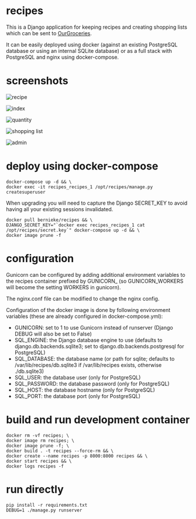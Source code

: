 recipes
=======

This is a Django application for keeping recipes and creating shopping lists which can be sent to [OurGroceries](https://www.ourgroceries.com).

It can be easily deployed using docker (against an existing PostgreSQL database or using an internal SQLite database) or as a full stack with PostgreSQL and nginx using docker-compose.

screenshots
===========

![recipe](screenshots/1-recipe.png)

![index](screenshots/2-index.png)

![quantity](screenshots/3-quantity.png)

![shopping list](screenshots/4-shopping_list.png)

![admin](screenshots/5-admin.png)


deploy using docker-compose
===========================

```
docker-compose up -d && \
docker exec -it recipes_recipes_1 /opt/recipes/manage.py createsuperuser
```

When upgrading you will need to capture the Django SECRET_KEY to avoid having all your existing sessions invalidated.
```
docker pull bernieke/recipes && \
DJANGO_SECRET_KEY="`docker exec recipes_recipes_1 cat /opt/recipes/secret.key`" docker-compose up -d && \
docker image prune -f
```


configuration
=============

Gunicorn can be configured by adding additional environment variables to the recipes container prefixed by GUNICORN_ (so GUNICORN_WORKERS will become the setting WORKERS in gunicorn).

The nginx.conf file can be modified to change the nginx config.

Configuration of the docker image is done by following environment variables (these are already configured in docker-compose.yml):

* GUNICORN: set to 1 to use Gunicorn instead of runserver (Django DEBUG will also be set to False)
* SQL_ENGINE: the Django database engine to use (defaults to django.db.backends.sqlite3; set to django.db.backends.postgresql for PostgreSQL)
* SQL_DATABASE: the database name (or path for sqlite; defaults to /var/lib/recipes/db.sqlite3 if /var/lib/recipes exists, otherwise ./db.sqlite3)
* SQL_USER: the database user (only for PostgreSQL)
* SQL_PASSWORD: the database password (only for PostgreSQL)
* SQL_HOST: the database hostname (only for PostgreSQL)
* SQL_PORT: the database port (only for PostgreSQL)


build and run development container
===================================

```
docker rm -vf recipes; \
docker image rm recipes; \
docker image prune -f; \
docker build . -t recipes --force-rm && \
docker create --name recipes -p 8000:8000 recipes && \
docker start recipes && \
docker logs recipes -f
```


run directly
============

```
pip install -r requirements.txt
DEBUG=1 ./manage.py runserver
```